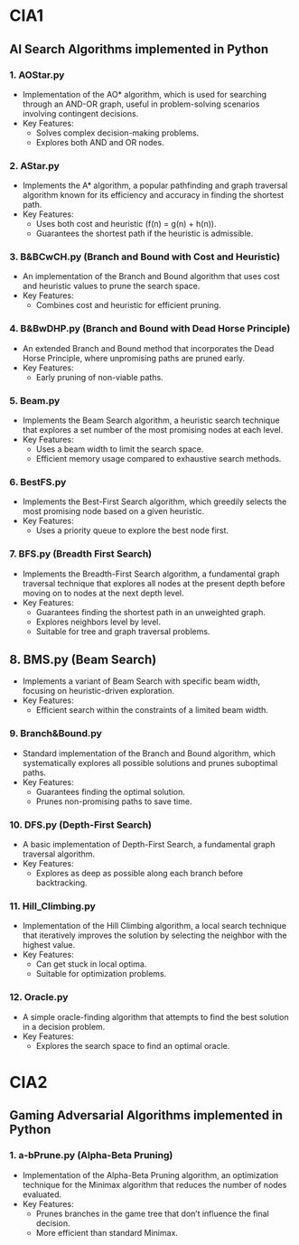 
# CIA1
## AI Search Algorithms implemented in Python
### 1. AOStar.py
- Implementation of the AO* algorithm, which is used for searching through an AND-OR graph, useful in problem-solving scenarios involving contingent decisions.
- Key Features:
    - Solves complex decision-making problems.
    - Explores both AND and OR nodes.
### 2. AStar.py
- Implements the A* algorithm, a popular pathfinding and graph traversal algorithm known for its efficiency and accuracy in finding the shortest path.
- Key Features:
    - Uses both cost and heuristic (f(n) = g(n) + h(n)).
    - Guarantees the shortest path if the heuristic is admissible.
### 3. B&BCwCH.py (Branch and Bound with Cost and Heuristic)
- An implementation of the Branch and Bound algorithm that uses cost and heuristic values to prune the search space.
- Key Features:
    - Combines cost and heuristic for efficient pruning.
### 4. B&BwDHP.py (Branch and Bound with Dead Horse Principle)
- An extended Branch and Bound method that incorporates the Dead Horse Principle, where unpromising paths are pruned early.
- Key Features:
    - Early pruning of non-viable paths.
### 5. Beam.py
- Implements the Beam Search algorithm, a heuristic search technique that explores a set number of the most promising nodes at each level.
- Key Features:
    - Uses a beam width to limit the search space.
    - Efficient memory usage compared to exhaustive search methods.
### 6. BestFS.py
- Implements the Best-First Search algorithm, which greedily selects the most promising node based on a given heuristic.
- Key Features:
    - Uses a priority queue to explore the best node first.
### 7. BFS.py (Breadth First Search)
- Implements the Breadth-First Search algorithm, a fundamental graph traversal technique that explores all nodes at the present depth before moving on to nodes at the next depth level.
- Key Features:
    - Guarantees finding the shortest path in an unweighted graph.
    - Explores neighbors level by level.
    - Suitable for tree and graph traversal problems.
## 8. BMS.py (Beam Search)
- Implements a variant of Beam Search with specific beam width, focusing on heuristic-driven exploration.
- Key Features:
    - Efficient search within the constraints of a limited beam width.
### 9. Branch&Bound.py
- Standard implementation of the Branch and Bound algorithm, which systematically explores all possible solutions and prunes suboptimal paths.
- Key Features:
    - Guarantees finding the optimal solution.
    - Prunes non-promising paths to save time.
### 10. DFS.py (Depth-First Search)
- A basic implementation of Depth-First Search, a fundamental graph traversal algorithm.
- Key Features:
    - Explores as deep as possible along each branch before backtracking.
### 11. Hill_Climbing.py
- Implementation of the Hill Climbing algorithm, a local search technique that iteratively improves the solution by selecting the neighbor with the highest value.
- Key Features:
    - Can get stuck in local optima.
    - Suitable for optimization problems.
### 12. Oracle.py
- A simple oracle-finding algorithm that attempts to find the best solution in a decision problem.
- Key Features:
    - Explores the search space to find an optimal oracle.
# CIA2
## Gaming Adversarial Algorithms implemented in Python
### 1. a-bPrune.py (Alpha-Beta Pruning)
- Implementation of the Alpha-Beta Pruning algorithm, an optimization technique for the Minimax algorithm that reduces the number of nodes evaluated.
- Key Features:
    - Prunes branches in the game tree that don’t influence the final decision.
    - More efficient than standard Minimax.
